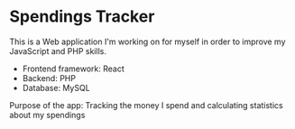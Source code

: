 # Spendings Tracker

This is a Web application I'm working on for myself in order to improve my JavaScript and PHP skills.

*   Frontend framework: React
*   Backend: PHP
*   Database: MySQL

Purpose of the app: Tracking the money I spend and calculating statistics about my spendings